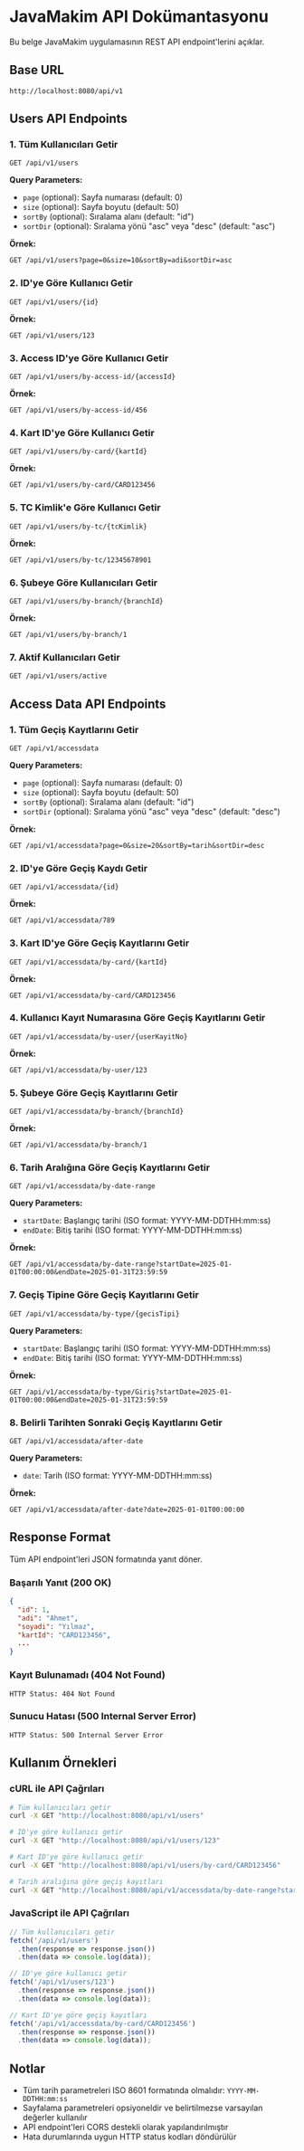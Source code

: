 # JavaMakim API Dokümantasyonu

Bu belge JavaMakim uygulamasının REST API endpoint'lerini açıklar.

## Base URL
```
http://localhost:8080/api/v1
```

## Users API Endpoints

### 1. Tüm Kullanıcıları Getir
```
GET /api/v1/users
```

**Query Parameters:**
- `page` (optional): Sayfa numarası (default: 0)
- `size` (optional): Sayfa boyutu (default: 50)
- `sortBy` (optional): Sıralama alanı (default: "id")
- `sortDir` (optional): Sıralama yönü "asc" veya "desc" (default: "asc")

**Örnek:**
```
GET /api/v1/users?page=0&size=10&sortBy=adi&sortDir=asc
```

### 2. ID'ye Göre Kullanıcı Getir
```
GET /api/v1/users/{id}
```

**Örnek:**
```
GET /api/v1/users/123
```

### 3. Access ID'ye Göre Kullanıcı Getir
```
GET /api/v1/users/by-access-id/{accessId}
```

**Örnek:**
```
GET /api/v1/users/by-access-id/456
```

### 4. Kart ID'ye Göre Kullanıcı Getir
```
GET /api/v1/users/by-card/{kartId}
```

**Örnek:**
```
GET /api/v1/users/by-card/CARD123456
```

### 5. TC Kimlik'e Göre Kullanıcı Getir
```
GET /api/v1/users/by-tc/{tcKimlik}
```

**Örnek:**
```
GET /api/v1/users/by-tc/12345678901
```

### 6. Şubeye Göre Kullanıcıları Getir
```
GET /api/v1/users/by-branch/{branchId}
```

**Örnek:**
```
GET /api/v1/users/by-branch/1
```

### 7. Aktif Kullanıcıları Getir
```
GET /api/v1/users/active
```

## Access Data API Endpoints

### 1. Tüm Geçiş Kayıtlarını Getir
```
GET /api/v1/accessdata
```

**Query Parameters:**
- `page` (optional): Sayfa numarası (default: 0)
- `size` (optional): Sayfa boyutu (default: 50)
- `sortBy` (optional): Sıralama alanı (default: "id")
- `sortDir` (optional): Sıralama yönü "asc" veya "desc" (default: "desc")

**Örnek:**
```
GET /api/v1/accessdata?page=0&size=20&sortBy=tarih&sortDir=desc
```

### 2. ID'ye Göre Geçiş Kaydı Getir
```
GET /api/v1/accessdata/{id}
```

**Örnek:**
```
GET /api/v1/accessdata/789
```

### 3. Kart ID'ye Göre Geçiş Kayıtlarını Getir
```
GET /api/v1/accessdata/by-card/{kartId}
```

**Örnek:**
```
GET /api/v1/accessdata/by-card/CARD123456
```

### 4. Kullanıcı Kayıt Numarasına Göre Geçiş Kayıtlarını Getir
```
GET /api/v1/accessdata/by-user/{userKayitNo}
```

**Örnek:**
```
GET /api/v1/accessdata/by-user/123
```

### 5. Şubeye Göre Geçiş Kayıtlarını Getir
```
GET /api/v1/accessdata/by-branch/{branchId}
```

**Örnek:**
```
GET /api/v1/accessdata/by-branch/1
```

### 6. Tarih Aralığına Göre Geçiş Kayıtlarını Getir
```
GET /api/v1/accessdata/by-date-range
```

**Query Parameters:**
- `startDate`: Başlangıç tarihi (ISO format: YYYY-MM-DDTHH:mm:ss)
- `endDate`: Bitiş tarihi (ISO format: YYYY-MM-DDTHH:mm:ss)

**Örnek:**
```
GET /api/v1/accessdata/by-date-range?startDate=2025-01-01T00:00:00&endDate=2025-01-31T23:59:59
```

### 7. Geçiş Tipine Göre Geçiş Kayıtlarını Getir
```
GET /api/v1/accessdata/by-type/{gecisTipi}
```

**Query Parameters:**
- `startDate`: Başlangıç tarihi (ISO format: YYYY-MM-DDTHH:mm:ss)
- `endDate`: Bitiş tarihi (ISO format: YYYY-MM-DDTHH:mm:ss)

**Örnek:**
```
GET /api/v1/accessdata/by-type/Giriş?startDate=2025-01-01T00:00:00&endDate=2025-01-31T23:59:59
```

### 8. Belirli Tarihten Sonraki Geçiş Kayıtlarını Getir
```
GET /api/v1/accessdata/after-date
```

**Query Parameters:**
- `date`: Tarih (ISO format: YYYY-MM-DDTHH:mm:ss)

**Örnek:**
```
GET /api/v1/accessdata/after-date?date=2025-01-01T00:00:00
```

## Response Format

Tüm API endpoint'leri JSON formatında yanıt döner.

### Başarılı Yanıt (200 OK)
```json
{
  "id": 1,
  "adi": "Ahmet",
  "soyadi": "Yılmaz",
  "kartId": "CARD123456",
  ...
}
```

### Kayıt Bulunamadı (404 Not Found)
```
HTTP Status: 404 Not Found
```

### Sunucu Hatası (500 Internal Server Error)
```
HTTP Status: 500 Internal Server Error
```

## Kullanım Örnekleri

### cURL ile API Çağrıları

```bash
# Tüm kullanıcıları getir
curl -X GET "http://localhost:8080/api/v1/users"

# ID'ye göre kullanıcı getir
curl -X GET "http://localhost:8080/api/v1/users/123"

# Kart ID'ye göre kullanıcı getir
curl -X GET "http://localhost:8080/api/v1/users/by-card/CARD123456"

# Tarih aralığına göre geçiş kayıtları
curl -X GET "http://localhost:8080/api/v1/accessdata/by-date-range?startDate=2025-01-01T00:00:00&endDate=2025-01-31T23:59:59"
```

### JavaScript ile API Çağrıları

```javascript
// Tüm kullanıcıları getir
fetch('/api/v1/users')
  .then(response => response.json())
  .then(data => console.log(data));

// ID'ye göre kullanıcı getir
fetch('/api/v1/users/123')
  .then(response => response.json())
  .then(data => console.log(data));

// Kart ID'ye göre geçiş kayıtları
fetch('/api/v1/accessdata/by-card/CARD123456')
  .then(response => response.json())
  .then(data => console.log(data));
```

## Notlar

- Tüm tarih parametreleri ISO 8601 formatında olmalıdır: `YYYY-MM-DDTHH:mm:ss`
- Sayfalama parametreleri opsiyoneldir ve belirtilmezse varsayılan değerler kullanılır
- API endpoint'leri CORS destekli olarak yapılandırılmıştır
- Hata durumlarında uygun HTTP status kodları döndürülür

